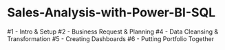# Sales-Analysis-with-Power-BI-SQL
#1 - Intro & Setup
#2 - Business Request & Planning
#4 - Data Cleansing & Transformation
#5 - Creating Dashboards
#6 - Putting Portfolio Together
